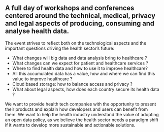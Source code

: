 ## A full day of workshops and conferences centered around the technical, medical, privacy and legal aspects of producing, consuming and analyse health data.

The event strives to reflect both on the technological aspects and the important questions driving the health sector’s future:

 -  What changes will big data and data analysis bring to healthcare ?
 -  What changes can we expect for patient and healthcare services ?
 -  Where to find health data and how to use it to improve healthcare?
 -  All this accumulated data has a value, how and where we can find this value to improve healthcare ?
 -  Cloud based storage: how to balance access and privacy ?
 -  What about legal aspects, how does each country secure its health data ?

We want to provide health tech companies with the opportunity to present their products and explain how developers and users can benefit from them. We want to help the health industry understand the value of adopting an open data policy, as we believe the health sector needs a paradigm shift if it wants to develop more sustainable and actionable solutions.
